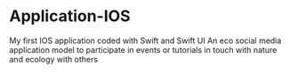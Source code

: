 # Application-IOS
My first IOS application coded with Swift and Swift UI
An eco social media application model to participate in events or tutorials in touch with nature and ecology with others

